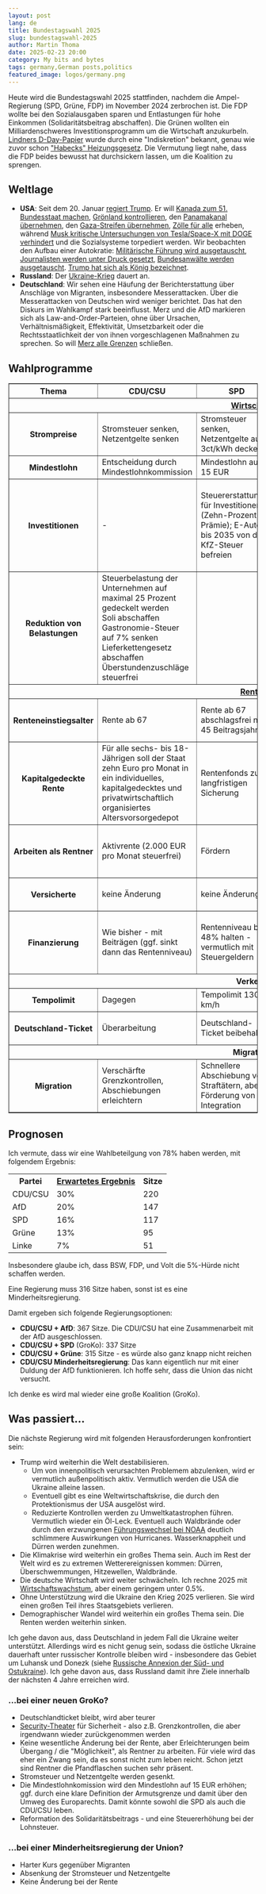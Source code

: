 ```yaml
---
layout: post
lang: de
title: Bundestagswahl 2025
slug: bundestagswahl-2025
author: Martin Thoma
date: 2025-02-23 20:00
category: My bits and bytes
tags: germany,German posts,politics
featured_image: logos/germany.png
---
```

Heute wird die Bundestagswahl 2025 stattfinden, nachdem die Ampel-Regierung
(SPD, Grüne, FDP) im November 2024 zerbrochen ist. Die FDP wollte bei den
Sozialausgaben sparen und Entlastungen für hohe Einkommen (Solidaritätsbeitrag
abschaffen). Die Grünen wollten ein Milliardenschweres Investitionsprogramm um
die Wirtschaft anzukurbeln. [Lindners D-Day-Papier](https://www.tagesschau.de/inland/innenpolitik/fdp-d-day-reaktionen-100.html) wurde durch
eine "Indiskretion" bekannt, genau wie zuvor schon
["Habecks" Heizungsgesetz](https://www.sueddeutsche.de/politik/habeck-tagesthemen-interview-kritik-ampelkoalition-1.5773202).
Die Vermutung liegt nahe, dass die FDP beides bewusst hat durchsickern lassen,
um die Koalition zu sprengen.

## Weltlage

* **USA**: Seit dem 20. Januar [regiert Trump](https://de.wikipedia.org/wiki/Kabinett_Trump_II).
  Er will [Kanada zum 51. Bundesstaat machen](https://www.dw.com/de/der-51-staat-der-usa-wie-kanada-auf-trump-reagiert/a-71274539),
  [Grönland kontrollieren](https://www.tagesschau.de/ausland/amerika/trump-groenland-114.html),
  den [Panamakanal übernehmen](https://www.tagesschau.de/ausland/amerika/usa-trump-panama-kanal-100.html),
  den [Gaza-Streifen übernehmen](https://www.tagesschau.de/ausland/amerika/trump-gaza-plan-100.html),
  [Zölle für alle](https://www.tagesschau.de/wirtschaft/weltwirtschaft/faq-zoelle-freihandel-trump-100.html) erheben,
  während [Musk kritische Untersuchungen von Tesla/Space-X mit DOGE verhindert](https://www.zdf.de/nachrichten/politik/ausland/usa-musk-regierung-interessenkonflikt-100.html) und die Sozialsysteme torpediert werden.
  Wir beobachten den Aufbau einer Autokratie: [Militärische Führung wird ausgetauscht](https://edition.cnn.com/2025/02/21/politics/trump-fires-top-us-general-cq-brown/index.html), [Journalisten werden unter Druck gesetzt](https://www.reuters.com/world/us/ap-sues-trump-aides-restricting-access-over-gulf-mexico-name-2025-02-21/), [Bundesanwälte werden ausgetauscht](https://www.sueddeutsche.de/politik/usa-trump-us-justiz-li.3205480). [Trump hat sich als König bezeichnet](https://www.theguardian.com/us-news/2025/feb/19/trump-backlash-social-media-king).
* **Russland**: Der [Ukraine-Krieg](https://de.wikipedia.org/wiki/Russisch-Ukrainischer_Krieg) dauert an.
* **Deutschland**: Wir sehen eine Häufung der Berichterstattung über Anschläge
  von Migranten, insbesondere Messerattacken. Über die Messerattacken von
  Deutschen wird weniger berichtet. Das hat den Diskurs im Wahlkampf stark
  beeinflusst. Merz und die AfD markieren sich als Law-and-Order-Parteien, ohne
  über Ursachen, Verhältnismäßigkeit, Effektivität, Umsetzbarkeit oder die
  Rechtsstaatlichkeit der von ihnen vorgeschlagenen Maßnahmen zu sprechen.
  So will [Merz alle Grenzen](https://www.tagesschau.de/inland/innenpolitik/unionsfraktion-antraege-migrationspolitik-100.html) schließen.

## Wahlprogramme

<table border="1">
    <tr>
        <th>Thema</th>
        <th>CDU/CSU</th>
        <th>SPD</th>
        <th>Grüne</th>
        <th>Linke</th>
    </tr>
    <tr>
        <th colspan="5" style="text-align: center;"><a href="https://www.tagesschau.de/inland/bundestagswahl/programmvergleich/wahlprogramme-wirtschaft-100.html">Wirtschaft</a></th>
    </tr>
    <tr>
        <th>Strompreise</th>
        <td>Stromsteuer senken, Netzentgelte senken</td>
        <td>Stromsteuer senken, Netzentgelte auf 3ct/kWh deckeln</td>
        <td>Stromsteuer senken, Netzentgelte senken</td>
        <td>Stromsteuer senken</td>
    </tr>
    <tr>
        <th>Mindestlohn</th>
        <td>Entscheidung durch Mindestlohnkommission</td>
        <td>Mindestlohn auf 15 EUR</td>
        <td>Mindestlohn auf 15 EUR</td>
        <td>Mindestlohn auf 15 EUR</td>
    </tr>
    <tr>
        <th>Investitionen</th>
        <td>-</td>
        <td>Steuererstattungen für Investitionen (Zehn-Prozent-Prämie); E-Autos bis 2035 von der KfZ-Steuer befreien</td>
        <td>Steuererstattungen für Investitionen (Zehn-Prozent-Prämie); gezielte
Förderung für die Ladeinfrastruktur und
sozial ausgewogene Kauf- und Leasingan-
reize für verbrauchsarme E-Autos</td>
        <td>200 Milliarden Euro für den klimagerechten Industrieumbau</td>
    </tr>
    <tr>
        <th>Reduktion von Belastungen</th>
        <td>Steuerbelastung der Unternehmen auf maximal 25 Prozent gedeckelt werden<br/>Soli abschaffen<br/>Gastronomie-Steuer auf 7% senken<br/>Lieferkettengesetz abschaffen<br/>Überstundenzuschläge steuerfrei</td>
        <td></td>
        <td></td>
        <td></td>
    </tr>
    <tr>
        <th colspan="5" style="text-align: center;"><a href="https://www.tagesschau.de/inland/regional/brandenburg/rbb-bundestagswahl-2025-das-planen-die-parteien-zur-rente-100.html">Rente</a></th>
    </tr>
    <tr>
        <th>Renteneinstiegsalter</th>
        <td>Rente ab 67</td>
        <td>Rente ab 67<br/>abschlagsfrei nach 45 Beitragsjahren</td>
        <td>Rente ab 67</td>
        <td>Rente ab 65 ohne Abschläge<br/>abschlagsfrei mit 60 nach 40 Beitragsjahren</td>
    </tr>
    <tr>
        <th>Kapitalgedeckte Rente</th>
        <td>Für alle sechs- bis 18-Jährigen soll der Staat zehn Euro pro Monat in ein individuelles, kapitalgedecktes und privatwirtschaftlich organisiertes Altersvorsorgedepot</td>
        <td>Rentenfonds zur langfristigen Sicherung</td>
        <td>Bürgerfonds zur Rentensicherung</td>
        <td>-</td>
    </tr>
    <tr>
        <th>Arbeiten als Rentner</th>
        <td>Aktivrente (2.000 EUR pro Monat steuerfrei)</td>
        <td>Fördern</td>
        <td>Fördern (Auszahlung des Arbeitnehmerbeitrags für Renten- und Arbeitslosenversicherung an die Rentner)</td>
        <td>-</td>
    </tr>
    <tr>
        <th>Versicherte</th>
        <td>keine Änderung</td>
        <td>keine Änderung</td>
        <td>Alle sollen Einzahlen, auch Beamte (Bürgerversicherung)</td>
        <td>Alle Erwerbstätigen sollen in das Rentensystem einzahlen, auch Beamte</td>
    </tr>
    <tr>
        <th>Finanzierung</th>
        <td>Wie bisher - mit Beiträgen (ggf. sinkt dann das Rentenniveau)</td>
        <td>Rentenniveau bei 48% halten - vermutlich mit Steuergeldern</td>
        <td>Staat übernimmt Rentenbeiträge für pflegende Angehörige; Rentenniveau bei 48% halten - vermutlich mit Steuergeldern</td>
        <td>Beitragsbemessungsgrenze verdoppeln; Rentenniveau auf 53% anheben - vermutlich mit Steuergeldern</td>
    </tr>
    <tr>
        <th colspan="5" style="text-align: center;">Verkehr</th>
    </tr>
    <tr>
        <th>Tempolimit</th>
        <td>Dagegen</td>
        <td>Tempolimit 130 km/h</td>
        <td>Tempolimit 130 km/h</td>
        <td>Tempolimit 120 km/h</td>
    </tr>
    <tr>
        <th>Deutschland-Ticket</th>
        <td>Überarbeitung</td>
        <td>Deutschland-Ticket beibehalten</td>
        <td>Deutschland-Ticket langfristig günstiger machen</td>
        <td>Deutschland-Ticket kostenfrei für Geringverdiener</td>
    </tr>
    <tr>
        <th colspan="5" style="text-align: center;">Migration</th>
    </tr>
    <tr>
        <th>Migration</th>
        <td>Verschärfte Grenzkontrollen, Abschiebungen erleichtern</td>
        <td>Schnellere Abschiebung von Straftätern, aber Förderung von Integration</td>
        <td>Faire Verteilung Geflüchteter in Europa, humanere Asylpolitik</td>
        <td>Keine Einschränkungen des Asylrechts, mehr Bleiberecht</td>
    </tr>
</table>


## Prognosen

Ich vermute, dass wir eine Wahlbeteilgung von 78% haben werden, mit folgendem
Ergebnis:

<table>
    <tr>
        <th>Partei</th>
        <th><a href="https://www.wahlrecht.de/umfragen/">Erwartetes Ergebnis</a></th>
        <th>Sitze</th>
    </tr>
    <tr>
        <td>CDU/CSU</td>
        <td>30%</td>
        <td>220</td>
    </tr>
    <tr>
        <td>AfD</td>
        <td>20%</td>
        <td>147</td>
    </tr>
    <tr>
        <td>SPD</td>
        <td>16%</td>
        <td>117</td>
    </tr>
    <tr>
        <td>Grüne</td>
        <td>13%</td>
        <td>95</td>
    </tr>
    <tr>
        <td>Linke</td>
        <td>7%</td>
        <td>51</td>
    </tr>
</table>

Insbesondere glaube ich, dass BSW, FDP, und Volt die 5%-Hürde nicht schaffen werden.

Eine Regierung muss 316 Sitze haben, sonst ist es eine Minderheitsregierung.

Damit ergeben sich folgende Regierungsoptionen:

* **CDU/CSU + AfD**: 367 Sitze. Die CDU/CSU hat eine Zusammenarbeit mit der AfD
  ausgeschlossen.
* **CDU/CSU + SPD** (GroKo): 337 Sitze
* **CDU/CSU + Grüne**: 315 Sitze - es würde also ganz knapp nicht reichen
* **CDU/CSU Minderheitsregierung**: Das kann eigentlich nur mit einer Duldung
  der AfD funktionieren. Ich hoffe sehr, dass die Union das nicht versucht.

Ich denke es wird mal wieder eine große Koalition (GroKo).


## Was passiert...

Die nächste Regierung wird mit folgenden Herausforderungen konfrontiert sein:

* Trump wird weiterhin die Welt destabilisieren.
    * Um von innenpolitisch verursachten Problemem abzulenken, wird er
      vermutlich außenpolitisch aktiv. Vermutlich werden die USA die Ukraine
      alleine lassen.
    * Eventuell gibt es eine Weltwirtschaftskrise, die durch den Protektionismus
      der USA ausgelöst wird.
    * Reduzierte Kontrollen werden zu Umweltkatastrophen führen. Vermutlich wieder
      ein Öl-Leck. Eventuell auch Waldbrände oder durch den erzwungenen
      [Führungswechsel bei NOAA](https://www.govexec.com/management/2025/02/doge-enters-noaa-accesses-it-systems-and-removes-top-hr-official/402776/) deutlich schlimmere Auswirkungen von Hurricanes. Wasserknappheit
      und Dürren werden zunehmen.
* Die Klimakrise wird weiterhin ein großes Thema sein. Auch im Rest der Welt
  wird es zu extremen Wetterereignissen kommen: Dürren, Überschwemmungen,
  Hitzewellen, Waldbrände.
* Die deutsche Wirtschaft wird weiter schwächeln. Ich rechne 2025 mit
  [Wirtschaftswachstum](https://de.statista.com/statistik/daten/studie/74644/umfrage/prognose-zur-entwicklung-des-bip-in-deutschland/), aber einem geringem unter 0.5%.
* Ohne Unterstützung wird die Ukraine den Krieg 2025 verlieren. Sie wird einen
  großen Teil ihres Staatsgebiets verlieren.
* Demographischer Wandel wird weiterhin ein großes Thema sein. Die Renten werden
  weiterhin sinken.


Ich gehe davon aus, dass Deutschland in jedem Fall die Ukraine weiter unterstützt.
Allerdings wird es nicht genug sein, sodass die östliche Ukraine dauerhaft unter
russischer Kontrolle bleiben wird - insbesondere das Gebiet um Luhansk und Donezk
(siehe [Russische Annexion der Süd- und Ostukraine](https://de.wikipedia.org/wiki/Russische_Annexion_der_S%C3%BCd-_und_Ostukraine)).
Ich gehe davon aus, dass Russland damit ihre Ziele innerhalb der nächsten 4 Jahre
erreichen wird.


### ...bei einer neuen GroKo?

* Deutschlandticket bleibt, wird aber teurer
* [Security-Theater](https://en.wikipedia.org/wiki/Security_theater) für
  Sicherheit - also z.B. Grenzkontrollen, die aber irgendwann wieder
  zurückgenommen werden
* Keine wesentliche Änderung bei der Rente, aber Erleichterungen beim Übergang /
  die "Möglichkeit", als Rentner zu arbeiten. Für viele wird das eher ein Zwang
  sein, da es sonst nicht zum leben reicht. Schon jetzt sind Rentner die
  Pfandflaschen suchen sehr präsent.
* Stromsteuer und Netzentgelte werden gesenkt.
* Die Mindestlohnkomission wird den Mindestlohn auf 15 EUR erhöhen; ggf. durch
  eine klare Definition der Armutsgrenze und damit über den Umweg des
  Europarechts. Damit könnte sowohl die SPD als auch die CDU/CSU leben.
* Reformation des Solidaritätsbeitrags - und eine Steuererhöhung bei der
  Lohnsteuer.

### ...bei einer Minderheitsregierung der Union?

* Harter Kurs gegenüber Migranten
* Absenkung der Stromsteuer und Netzentgelte
* Keine Änderung bei der Rente
